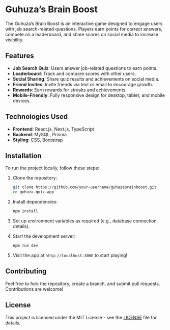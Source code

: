 # Guhuza’s Brain Boost


The Guhuza’s Brain Boost is an interactive game designed to engage users with job search-related questions. Players earn points for correct answers, compete on a leaderboard, and share scores on social media to increase visibility. 

## Features
- **Job Search Quiz**: Users answer job-related questions to earn points.
- **Leaderboard**: Track and compare scores with other users.
- **Social Sharing**: Share quiz results and achievements on social media.
- **Friend Invites**: Invite friends via text or email to encourage growth.
- **Rewards**: Earn rewards for streaks and achievements.
- **Mobile-Friendly**: Fully responsive design for desktop, tablet, and mobile devices.

## Technologies Used
- **Frontend**: React.js, Next.js, TypeScript
- **Backend**: MySQL, Prisma
- **Styling**: CSS, Bootstrap

## Installation

To run the project locally, follow these steps:

1. Clone the repository:

    ```bash
    git clone https://github.com/your-username/guhuzabrainboost.git
    cd guhuza-quiz-app
    ```

2. Install dependencies:

    ```bash
    npm install
    ```

3. Set up environment variables as required (e.g., database connection details).

4. Start the development server:

    ```bash
    npm run dev
    ```

5. Visit the app at `http://localhost:3000` to start playing!

## Contributing

Feel free to fork the repository, create a branch, and submit pull requests. Contributions are welcome!

## License

This project is licensed under the MIT License - see the [LICENSE](LICENSE) file for details.
